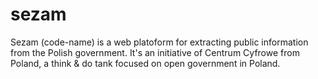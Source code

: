 sezam
=====

Sezam (code-name) is a web platoform for extracting public information from the Polish government. It's an initiative of Centrum Cyfrowe from Poland, a think & do tank focused on open government in Poland.